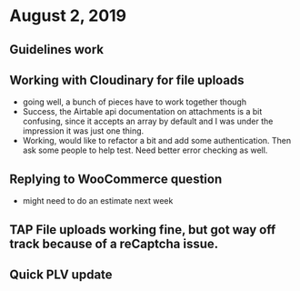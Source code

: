 # August 2, 2019

## Guidelines work

## Working with Cloudinary for file uploads
- going well, a bunch of pieces have to work together though
- Success, the Airtable api documentation on attachments is a bit confusing, since it accepts an array by default and I was under the impression it was just one thing.
- Working, would like to refactor a bit and add some authentication. Then ask some people to help test. Need better error checking as well.

## Replying to WooCommerce question
- might need to do an estimate next week

## TAP File uploads working fine, but got way off track because of a reCaptcha issue.

## Quick PLV update